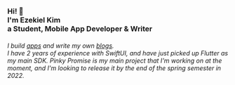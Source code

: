 <h3>Hi! 👋<br>I'm Ezekiel Kim<br> a Student, Mobile App Developer & Writer </h3>
<h6>I build <a href="https://github.com/zekekim/pinkypromise">apps</a> and write my own <a href="https://zekekim.github.io/">blogs</a>. <br> I have 2 years of experience with SwiftUI, and have just picked up Flutter as my main SDK.
Pinky Promise is my main project that I'm working on at the moment, and I'm looking to release it by the end of the spring semester in 2022.
